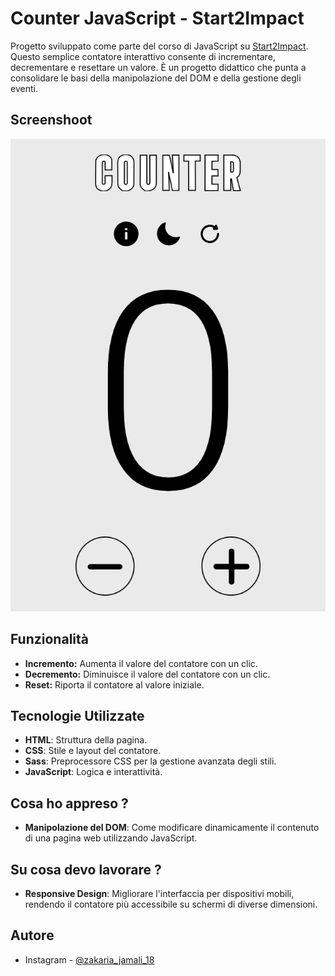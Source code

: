 # Counter JavaScript - Start2Impact

Progetto sviluppato come parte del corso di JavaScript su [Start2Impact](https://www.start2impact.it). Questo semplice contatore interattivo consente di incrementare, decrementare e resettare un valore. È un progetto didattico che punta a consolidare le basi della manipolazione del DOM e della gestione degli eventi.

## Screenshoot


![Screenshot-counter](src/assets/image/zakjam.github.io_counter.app_.png)


## Funzionalità

- **Incremento:** Aumenta il valore del contatore con un clic.
- **Decremento:** Diminuisce il valore del contatore con un clic.
- **Reset:** Riporta il contatore al valore iniziale.

## Tecnologie Utilizzate

- **HTML**: Struttura della pagina.
- **CSS**: Stile e layout del contatore.
- **Sass**: Preprocessore CSS per la gestione avanzata degli stili.
- **JavaScript**: Logica e interattività.

## Cosa ho appreso  ?

- **Manipolazione del DOM**: Come modificare dinamicamente il contenuto di una pagina web utilizzando JavaScript.


## Su cosa devo lavorare ? 

- **Responsive Design**: Migliorare l'interfaccia per dispositivi mobili, rendendo il contatore più accessibile su schermi di diverse dimensioni.


## Autore 

- Instagram - [@zakaria_jamali_18](https://www.instagram.com/zakaria_jamali_18/)